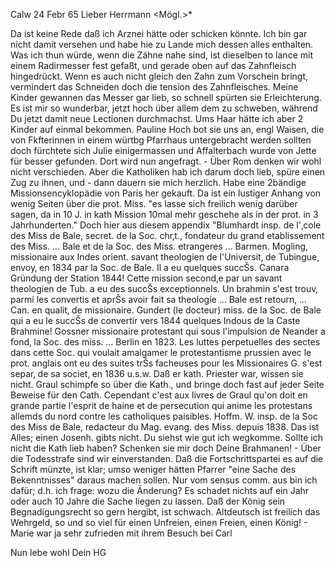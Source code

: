  Calw 24 Febr 65
Lieber Herrmann <Mögl.>*

Da ist keine Rede daß ich Arznei hätte oder schicken könnte. Ich bin gar nicht damit versehen und habe hie zu Lande mich dessen alles enthalten. Was ich thun würde, wenn die Zähne nahe sind, ist dieselben to lance mit einem Radirmesser fest gefaßt, und gerade oben auf das Zahnfleisch hingedrückt. Wenn es auch nicht gleich den Zahn zum Vorschein bringt, vermindert das Schneiden doch die tension des Zahnfleisches. Meine Kinder gewannen das Messer gar lieb, so schnell spürten sie Erleichterung. Es ist mir so wunderbar, jetzt hoch über allem dem zu schweben, während Du jetzt damit neue Lectionen durchmachst. Ums Haar hätte ich aber 2 Kinder auf einmal bekommen. Pauline Hoch bot sie uns an, engl Waisen, die von Fkfterinnen in einem würtbg Pfarrhaus untergebracht werden sollten doch fürchtete sich Julie einigermassen und Affalterbach wurde von Jette für besser gefunden. Dort wird nun angefragt. - Über Rom denken wir wohl nicht verschieden. Aber die Katholiken hab ich darum doch lieb, spüre einen Zug zu ihnen, und - dann dauern sie mich herzlich. Habe eine 2bändige Missionsencyklopädie von Paris her gekauft. Da ist ein lustiger Anhang von wenig Seiten über die prot. Miss. "es lasse sich freilich wenig darüber sagen, da in 10 J. in kath Mission 10mal mehr geschehe als in der prot. in 3 Jahrhunderten." Doch hier aus diesem appendix "Blumhardt insp. de l'‚cole des Miss de Bale, secret. de la Soc. chr‚t., fondateur du grand etablissement des Miss. … Bale et de la Soc. des Miss. etrangeres … Barmen. Mogling, missionaire aux Indes orient. savant theologien de l'Universit‚ de Tubingue, envoy‚ en 1834 par la Soc. de Bale. Il a eu quelques succŠs. Canara Gründung der Station 1844! Cette mission second‚e par un savant theologien de Tub. a eu des succŠs exceptionnels. Un brahmin s'est trouv‚ parmi les convertis et aprŠs avoir fait sa theologie … Bale est retourn‚ … Can. en qualit‚ de missionaire. Gundert (le docteur) miss. de la Soc. de Bale qui a eu le succŠs de convertir vers 1844 quelques Indous de la Caste Brahmine! Gossner missionaire protestant qui sous l'impulsion de Neander a fond‚ la Soc. des miss. … Berlin en 1823. Les luttes perpetuelles des sectes dans cette Soc. qui voulait amalgamer le protestantisme prussien avec le prot. anglais ont eu des suites trŠs facheuses pour les Missionaires G. s'est separ‚ de sa societ‚ en 1836 u.s.w. Daß er kath. Priester war, wissen sie nicht. Graul schimpfe so über die Kath., und bringe doch fast auf jeder Seite Beweise für den Cath. Cependant c'est aux livres de Graul qu'on doit en grande partie l'esprit de haine et de persecution qui anime les protestans allemds du nord contre les catholiques paisibles. Hoffm. W. insp. de la Soc des Miss de Bale, redacteur du Mag. evang. des Miss. depuis 1838. Das ist Alles; einen Josenh. gibts nicht. Du siehst wie gut ich wegkomme. Sollte ich nicht die Kath lieb haben? Schenken sie mir doch Deine Brahmanen! - Über die Todesstrafe sind wir einverstanden. Daß die Fortschrittspartei es auf die Schrift münzte, ist klar; umso weniger hätten Pfarrer "eine Sache des Bekenntnisses" daraus machen sollen. Nur vom sensus comm. aus bin ich dafür; d.h. ich frage: wozu die Änderung? Es schadet nichts auf ein Jahr oder auch 10 Jahre die Sache liegen zu lassen. Daß der König sein Begnadigungsrecht so gern hergibt, ist schwach. Altdeutsch ist freilich das Wehrgeld, so und so viel für einen Unfreien, einen Freien, einen König! - Marie war ja sehr zufrieden mit ihrem Besuch bei Carl

 Nun lebe wohl
 Dein HG
